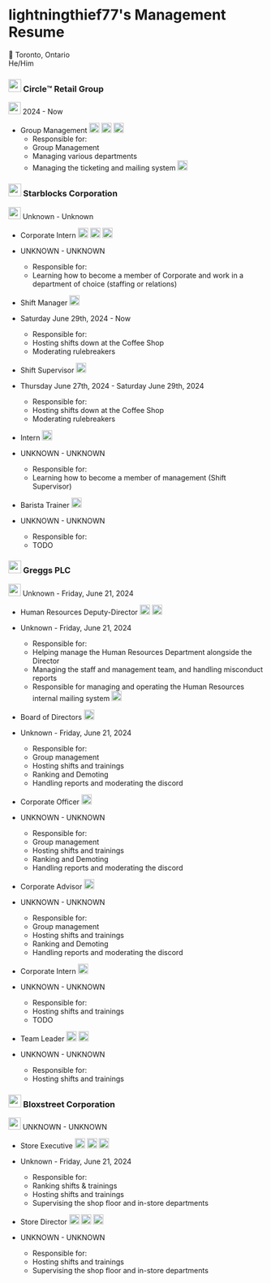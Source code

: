 # lightningthief77's Management Resume
🍁 Toronto, Ontario  
He/Him

### <img src="https://github.com/lightningthief77/lightning-resume/assets/131876425/80549d67-b58f-4ec0-9ebe-4300e98b70e2" width="25" height="25"> Circle™️ Retail Group
<img src="https://github.com/lightningthief77/lightning-resume/assets/131876425/d7a14d7e-2639-4664-9ba7-d9843e5019ec" width="24" height="24"> 2024 - Now  

* Group Management <img src="https://github.com/lightningthief77/lightning-resume/assets/131876425/d0537104-ed7a-4314-bbb8-329711fed557" width="20" height="20"> <img src="https://github.com/lightningthief77/lightning-resume/assets/131876425/92382f8b-16ca-408c-bc66-baddc5133b6c" width="20" height="20"> <img src="https://github.com/lightningthief77/lightning-resume/assets/131876425/f5f69adf-910e-4da9-a26a-e3c6192d248e" width="20" height="20">
  * Responsible for:
  * Group Management
  * Managing various departments
  * Managing the ticketing and mailing system <img src="https://github.com/lightningthief77/lightning-resume/assets/131876425/481e2fe5-63f6-4ce6-ac44-fc92d34800bb" width="20" height="20">

### <img src="https://github.com/lightningthief77/lightning-resume/assets/131876425/d6d9e0df-ac68-466b-9d27-468ddb3b316c" width="25" height="25"> Starblocks Corporation
<img src="https://github.com/lightningthief77/lightning-resume/assets/131876425/d7a14d7e-2639-4664-9ba7-d9843e5019ec" width="24" height="24"> Unknown - Unknown  

* Corporate Intern <img src="https://github.com/lightningthief77/lightning-resume/assets/131876425/d0537104-ed7a-4314-bbb8-329711fed557" width="20" height="20"> <img src="https://github.com/lightningthief77/lightning-resume/assets/131876425/b4309ecb-354d-4be9-b2f0-647e19987c72" width="20" height="20"> <img src="https://github.com/lightningthief77/lightning-resume/assets/131876425/016c09e0-2d44-4ee9-9f61-e400c00a9a67" width="20" height="20">
* UNKNOWN - UNKNOWN
  * Responsible for:
  * Learning how to become a member of Corporate and work in a department of choice (staffing or relations)

* Shift Manager <img src="https://github.com/lightningthief77/lightning-resume/assets/131876425/d0537104-ed7a-4314-bbb8-329711fed557" width="20" height="20">
* Saturday June 29th, 2024 - Now
  * Responsible for:
  * Hosting shifts down at the Coffee Shop
  * Moderating rulebreakers

* Shift Supervisor <img src="https://github.com/lightningthief77/lightning-resume/assets/131876425/d0537104-ed7a-4314-bbb8-329711fed557" width="20" height="20">
* Thursday June 27th, 2024 - Saturday June 29th, 2024
  * Responsible for:
  * Hosting shifts down at the Coffee Shop
  * Moderating rulebreakers

* Intern <img src="https://github.com/lightningthief77/lightning-resume/assets/131876425/c6df08f1-d7e9-4973-a694-3a868fa03870" width="20" height="20">
* UNKNOWN - UNKNOWN
  * Responsible for:
  * Learning how to become a member of management (Shift Supervisor)
 
* Barista Trainer <img src="https://github.com/lightningthief77/lightning-resume/assets/131876425/ab0da528-7361-41f9-9269-51c6d9bc20a6" width="20" height="20">
* UNKNOWN - UNKNOWN
  * Responsible for:
  * TODO

### <img src="https://github.com/lightningthief77/lightning-resume/assets/131876425/a0a1de31-d663-4556-9f4a-5bd316057d7c" width="25" height="25"> Greggs PLC
<img src="https://github.com/lightningthief77/lightning-resume/assets/131876425/d7a14d7e-2639-4664-9ba7-d9843e5019ec" width="24" height="24"> Unknown - Friday, June 21, 2024  

* Human Resources Deputy-Director <img src="https://github.com/lightningthief77/lightning-resume/assets/131876425/b4309ecb-354d-4be9-b2f0-647e19987c72" width="20" height="20"> <img src="https://github.com/lightningthief77/lightning-resume/assets/131876425/016c09e0-2d44-4ee9-9f61-e400c00a9a67" width="20" height="20">
* Unknown - Friday, June 21, 2024
  * Responsible for:
  * Helping manage the Human Resources Department alongside the Director
  * Managing the staff and management team, and handling misconduct reports
  * Responsible for managing and operating the Human Resources internal mailing system <img src="https://github.com/lightningthief77/lightning-resume/assets/131876425/481e2fe5-63f6-4ce6-ac44-fc92d34800bb" width="20" height="20">

* Board of Directors <img src="https://github.com/lightningthief77/lightning-resume/assets/131876425/bc5d1b7a-ece2-4238-baae-109fbcedf7af" width="20" height="20">
* Unknown - Friday, June 21, 2024
  * Responsible for:
  * Group management
  * Hosting shifts and trainings
  * Ranking and Demoting
  * Handling reports and moderating the discord

* Corporate Officer <img src="https://github.com/lightningthief77/lightning-resume/assets/131876425/bc5d1b7a-ece2-4238-baae-109fbcedf7af" width="20" height="20">
* UNKNOWN - UNKNOWN
  * Responsible for:
  * Group management
  * Hosting shifts and trainings
  * Ranking and Demoting
  * Handling reports and moderating the discord
 
* Corporate Advisor <img src="https://github.com/lightningthief77/lightning-resume/assets/131876425/bc5d1b7a-ece2-4238-baae-109fbcedf7af" width="20" height="20">
* UNKNOWN - UNKNOWN
  * Responsible for:
  * Group management
  * Hosting shifts and trainings
  * Ranking and Demoting
  * Handling reports and moderating the discord

* Corporate Intern <img src="https://github.com/lightningthief77/lightning-resume/assets/131876425/bc5d1b7a-ece2-4238-baae-109fbcedf7af" width="20" height="20">
* UNKNOWN - UNKNOWN
  * Responsible for:
  * Hosting shifts and trainings
  * TODO

* Team Leader <img src="https://github.com/lightningthief77/lightning-resume/assets/131876425/d0537104-ed7a-4314-bbb8-329711fed557" width="20" height="20"> <img src="https://github.com/lightningthief77/lightning-resume/assets/131876425/f5f69adf-910e-4da9-a26a-e3c6192d248e" width="20" height="20">
* UNKNOWN - UNKNOWN
  * Responsible for:
  * Hosting shifts and trainings

### <img src="https://github.com/lightningthief77/lightning-resume/assets/131876425/189a84be-2b11-44e5-8440-0bbc7aab431b" width="25" height="25"> Bloxstreet Corporation
<img src="https://github.com/lightningthief77/lightning-resume/assets/131876425/d7a14d7e-2639-4664-9ba7-d9843e5019ec" width="24" height="24"> UNKNOWN - UNKNOWN

* Store Executive <img src="https://github.com/lightningthief77/lightning-resume/assets/131876425/d0537104-ed7a-4314-bbb8-329711fed557" width="20" height="20"> <img src="https://github.com/lightningthief77/lightning-resume/assets/131876425/bc5d1b7a-ece2-4238-baae-109fbcedf7af" width="20" height="20"> <img src="https://github.com/lightningthief77/lightning-resume/assets/131876425/f5f69adf-910e-4da9-a26a-e3c6192d248e" width="20" height="20">
* Unknown - Friday, June 21, 2024
  * Responsible for:
  * Ranking shifts & trainings
  * Hosting shifts and trainings
  * Supervising the shop floor and in-store departments

* Store Director <img src="https://github.com/lightningthief77/lightning-resume/assets/131876425/d0537104-ed7a-4314-bbb8-329711fed557" width="20" height="20"> <img src="https://github.com/lightningthief77/lightning-resume/assets/131876425/bc5d1b7a-ece2-4238-baae-109fbcedf7af" width="20" height="20"> <img src="https://github.com/lightningthief77/lightning-resume/assets/131876425/f5f69adf-910e-4da9-a26a-e3c6192d248e" width="20" height="20">
* UNKNOWN - UNKNOWN
  * Responsible for:
  * Hosting shifts and trainings
  * Supervising the shop floor and in-store departments


